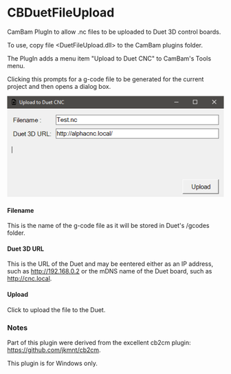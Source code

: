 # CBDuetFileUpload

CamBam PlugIn to allow .nc files to be uploaded to Duet 3D control boards.

To use, copy file <DuetFileUpload.dll> to the CamBam plugins folder.

The PlugIn adds a menu item "Upload to Duet CNC" to CamBam's Tools menu.

Clicking this prompts for a g-code file to be generated for the current project and then opens a dialog box.

![Dialog](/DuetFileUploadHMI.png)

#### Filename   
This is the name of the g-code file as it will be stored in Duet's /gcodes folder.

#### Duet 3D URL
This is the URL of the Duet and may be eentered either as an IP address, such as http://192.168.0.2 or the mDNS name of the Duet board, such as http://cnc.local.

#### Upload
Click to upload the file to the Duet.


### Notes
Part of this plugin were derived from the excellent cb2cm plugin: https://github.com/jkmnt/cb2cm.

This plugin is for Windows only.

